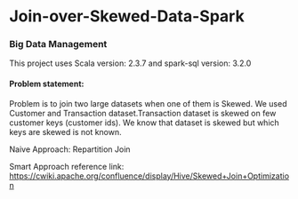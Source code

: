 # Join-over-Skewed-Data-Spark

### Big Data Management

This project uses Scala version: 2.3.7 and spark-sql version: 3.2.0

#### Problem statement:
Problem is to join two large datasets when one of them is Skewed. We used Customer and Transaction dataset.Transaction dataset is skewed on few customer keys (customer ids). We know that dataset is skewed but which keys are skewed is not known.

Naive Approach: Repartition Join

Smart Approach reference link: https://cwiki.apache.org/confluence/display/Hive/Skewed+Join+Optimization
